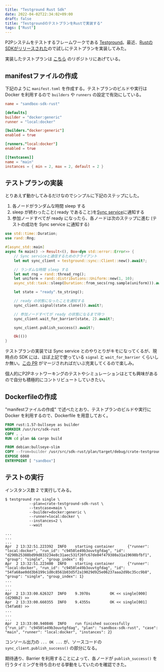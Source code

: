 ```yaml
---
title: "Testground Rust Sdk"
date: 2022-04-02T22:34:02+09:00
draft: false
title: "TestgroundのテストプランをRustで実装する"
tags: ["Rust"]
---
```


P2Pシステムをテストするフレームワークである [Testground](https://github.com/testground/testground)。最近、[RustのSDKがリリースされた](https://github.com/testground/sdk-rust/releases/tag/v0.1.0)ので試しにテストプランを実装してみた。

<!--more-->

実装したテストプランは [こちら](https://github.com/ackintosh/sandbox/tree/master/rust/crate-testground-sdk-rust) のリポジトリにあげている。

## manifestファイルの作成

下記のように `manifest.toml` を作成する。テストプランのビルドや実行は Docker を利用するので `builders` や `runners` の設定で有効にしている。

```toml
name = "sandbox-sdk-rust"

[defaults]
builder = "docker:generic"
runner = "local:docker"

[builders."docker:generic"]
enabled = true

[runners."local:docker"]
enabled = true

[[testcases]]
name = "main"
instances = { min = 2, max = 2, default = 2 }
```

## テストプランの実装

とりあえず動かしてみるだけなのでシンプルに下記のステップにした。

1. 各ノードがランダムな時間 sleep する
1. sleep が終わったこと( ready であること)を[Sync service](https://docs.testground.ai/concepts-and-architecture/sync-service)に通知する
1. 参加ノードすべてが ready になったら、各ノードは次のステップに進む (テストの成功を Sync service に通知する)

```rust
use std::time::Duration;
use rand::Rng;

#[async_std::main]
async fn main() -> Result<(), Box<dyn std::error::Error>> {
    // Sync serviceと通信するためのクライアント
    let mut sync_client = testground::sync::Client::new().await?;

    // ランダムな時間 sleep する
    let mut rng = rand::thread_rng();
    let uniform = rand::distributions::Uniform::new(1, 10);
    async_std::task::sleep(Duration::from_secs(rng.sample(uniform))).await;

    let state = "ready".to_string();

    // ready の状態になったことを通知する
    sync_client.signal(state.clone()).await?;

    // 参加ノードすべてが ready の状態になるまで待つ
    sync_client.wait_for_barrier(state, 2).await?;

    sync_client.publish_success().await?;

    Ok(())
}
```

テストプランの実装では Sync service とのやりとりがキモになってくるが、現時点の SDK には、ほぼ上記で使っている `signal` と `wait_for_barrier` くらいしか無い。[この PR](https://github.com/testground/sdk-rust/pull/6) がマージされればだいぶ充実してくるので楽しみ。

個人的にP2Pネットワーキングのテストやシミュレーションはとても興味があるので自分も積極的にコントリビュートしていきたい。

## Dockerfileの作成

"manifestファイルの作成" で述べたとおり、テストプランのビルドや実行に Docker を利用するので、Dockerfile を用意しておく。

```Dockerfile
FROM rust:1.57-bullseye as builder
WORKDIR /usr/src/sdk-rust
COPY . .
RUN cd plan && cargo build

FROM debian:bullseye-slim
COPY --from=builder /usr/src/sdk-rust/plan/target/debug/crate-testground-sdk-rust /usr/local/bin/sandbox
EXPOSE 6060
ENTRYPOINT [ "sandbox"]
```

## テストの実行

インスタンス数 2 で実行してみる。

```shell
$ testground run single \
           --plan=crate-testground-sdk-rust \
           --testcase=main \
           --builder=docker:generic \
           --runner=local:docker \
           --instances=2 \
           --wait

...
...
...
Apr  2 13:32:51.223392  INFO    starting container      {"runner": "local:docker", "run_id": "c9450le49b3ouvtgfdag", "id": "d290b25388bd99d833234e8c31aec531f20fc67de04f479380a31a19698bfbf1", "group": "single", "group_index": 0}
Apr  2 13:32:51.223400  INFO    starting container      {"runner": "local:docker", "run_id": "c9450le49b3ouvtgfdag", "id": "54fa68ae0dd3b6199c1d0c8561b03d5f2a19029d925e06237aaa2d9bc35cc9b8", "group": "single", "group_index": 1}
...
...
...
Apr  2 13:33:00.626327  INFO    9.3978s         OK << single[000] (d290b2) >>
Apr  2 13:33:00.660355  INFO    9.4355s         OK << single[001] (54fa68) >>
...
...
...
Apr  2 13:33:00.940846  INFO    run finished successfully       {"run_id": "c9450le49b3ouvtgfdag", "plan": "sandbox-sdk-rust", "case": "main", "runner": "local:docker", "instances": 2}
```

コンソール出力の `... OK ...` が、ソースコードの `sync_client.publish_success()` の部分になる。

期待通り、Barrier を利用することによって、各ノードが `publish_success()` を行うタイミングを待ち合わせる挙動をしていたのを確認できた。


